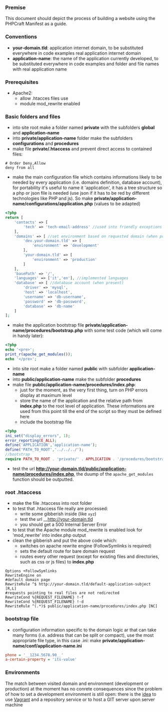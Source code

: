 ### Premise
This document should depict the process of building a website using the PHPCraft Manifest as a guide.

### Conventions
* __your-domain.tld__: application internet domain, to be substituted everywhere in code examples real application internet domain
* __application-name__: the name of the application currently developed, to be substituted everywhere in code examples and folder and file names with real application name

### Prerequisites
* Apache2:
  * allow .htacces files use
  * module mod_rewrite enabled

### Basic folders and files
* into site root make a folder named __private__ with the subfolders __global__ and __application-name__
* into __private/application-name__ folder make the subfolders __configurations__ and __procedures__
* make file __private/.htaccess__ and prevent direct access to contained files:
```
# Order Deny,Allow
deny from all
```
* make the main configuration file which contains informations likely to be needed by every application (i.e. domains definition, database account), for portability it's useful to name it 'application', it has a tree structure so a php or json file is needed (use json if it has to be red by different technologies like PHP and js).
So make __private/application-name/configurations/application.php__ (values to be adapted)
```php
<?php
return [
    'contacts' => [
        'tech' => 'tech-email-address' //used into friendly exceptions
    ],
    'domains' => [ //set environment based on requested domain (when possible)
        'dev.your-domain.tld' => [
            'environment' => 'development'
        ],
        'your-domain.tld' => [
            'environment' => 'production'
        ]
    ],
    'basePath' => '/',
    'languages' => ['it','en'], //implemented languages
    'database' => [ //database account (when present)
        'driver' => 'mysql',
        'host' => 'localhost',
        'username' => 'db-username',
        'password' => 'db-password',
        'database' => 'db-name'
    ]
];
```
* make the application bootstrap file __private/application-name/procedures/bootstrap.php__ with some test code (which will come in handy later):
```php
<?php
echo '<pre>';
print_r(apache_get_modules());
echo '</pre>';
```
* into site root make a folder named __public__ with subfolder __application-name__
* into __public/application-name__ make the subfolder __procedures__
* make file __public/application-name/procedures/index.php__:
  * just for the moment, as the very first thing, turn on PHP errors display at maximum level
  * store the name of the application and the relative path from __index.php__ to the root level of application. These informations are used from this point till the end of the script so they must be defined here
  * include the bootstrap file
```php
<?php
ini_set("display_errors", 1);
error_reporting(E_ALL);
define('APPLICATION','application-name');
define('PATH_TO_ROOT','../../../');
//bootstrap
require PATH_TO_ROOT . 'private/' . APPLICATION . '/procedures/bootstrap.php';
```
  * test the url __http://your-domain.tld/public/application-name/procedures/index.php__, the duump of the `apache_get_modules` function should be outputted.

### root __.htaccess__
* make the file .htaccess into root folder
* to test that .htaccess file really are processed:
  * write some gibberish inside (like `xyz`)
  * test the url __http://your-domain.tld
  * you should get a 500 Internal Server Error
* to test that the Apache module mod\_rewrite is enabled look for 'mod\_rewrite' into index.php output
* clean the gibberish and put the above code which:
  * switches on apache rewrite engine (FollowSymlinks is required)
  * sets the default route for bare domain request
  * routes every other request (except for existing files and directories, such as css or js files) to __index.php__
```
Options +FollowSymlinks
RewriteEngine on
#default domain page
RewriteRule ^$ http://your-domain.tld/default-application-subject [R,L]
#requests pointing to real files are not redirected
RewriteCond %{REQUEST_FILENAME} !-f
RewriteCond %{REQUEST_FILENAME} !-d
RewriteRule ^(.*)$ public/application-name/procedures/index.php [NC]
```
### bootstrap file

  * configuration information specific to the domain logic ar that can take many forms (i.e. address that can be split or compact), use the most appropriate file type, in this case .ini:
  make __private/application-name/conf/application-name.ini__
  ```ini
phone = '__1234.5678.90__'
a-certain-property = 'its-value'
  ```
### Environments
The match between visited domain and environment (development or production) at the moment has no conrete consequences since the problem of how to set a development environment is still open: there is the [idea](https://www.smashingmagazine.com/2015/07/development-to-deployment-workflow/) to use [Vagrant](https://www.vagrantup.com/) and a repository service or to host a GIT server upon server machine
